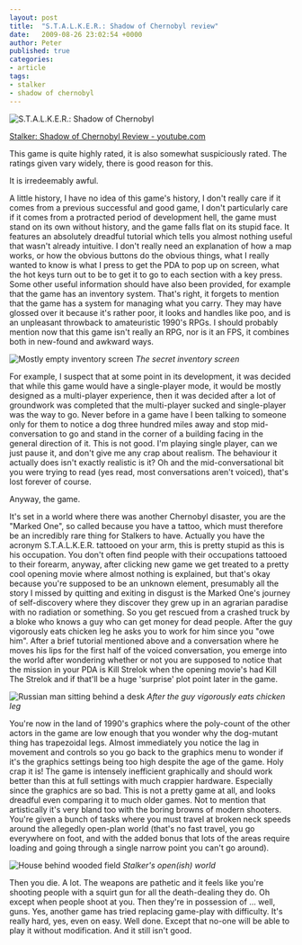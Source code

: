 ```yaml
---
layout: post
title:  "S.T.A.L.K.E.R.: Shadow of Chernobyl review"
date:   2009-08-26 23:02:54 +0000
author: Peter
published: true
categories:
- article
tags:
- stalker
- shadow of chernobyl
---
```

![S.T.A.L.K.E.R.: Shadow of Chernobyl]({{site.url}}/assets/images/stalker_header.jpg)

[Stalker: Shadow of Chernobyl Review - youtube.com](https://www.youtube.com/watch?v=ibCLrEP3OZ4)

This game is quite highly rated, it is also somewhat suspiciously rated. The ratings given vary widely, there is good reason for this.

It is irredeemably awful.

A little history, I have no idea of this game's history, I don't really care if it comes from a previous successful and good game, I don't particularly care if it comes from a protracted period of development hell, the game must stand on its own without history, and the game falls flat on its stupid face. It features an absolutely dreadful tutorial which tells you almost nothing useful that wasn't already intuitive. I don't really need an explanation of how a map works, or how the obvious buttons do the obvious things, what I really wanted to know is what I press to get the PDA to pop up on screen, what the hot keys turn out to be to get it to go to each section with a key press. Some other useful information should have also been provided, for example that the game has an inventory system. That's right, it forgets to mention that the game has a system for managing what you carry. They may have glossed over it because it's rather poor, it looks and handles like poo, and is an unpleasant throwback to amateuristic 1990's RPGs. I should probably mention now that this game isn't really an RPG, nor is it an FPS, it combines both in new-found and awkward ways.

![Mostly empty inventory screen]({{site.url}}/assets/images/stalker_Inventory.jpg "The secret inventory screen")
*The secret inventory screen*

For example, I suspect that at some point in its development, it was decided that while this game would have a single-player mode, it would be mostly designed as a multi-player experience, then it was decided after a lot of groundwork was completed that the multi-player sucked and single-player was the way to go. Never before in a game have I been talking to someone only for them to notice a dog three hundred miles away and stop mid-conversation to go and stand in the corner of a building facing in the general direction of it. This is not good. I'm playing single player, can we just pause it, and don't give me any crap about realism. The behaviour it actually does isn't exactly realistic is it? Oh and the mid-conversational bit you were trying to read (yes read, most conversations aren't voiced), that's lost forever of course.

Anyway, the game.

It's set in a world where there was another Chernobyl disaster, you are the "Marked One", so called because you have a tattoo, which must therefore be an incredibly rare thing for Stalkers to have. Actually you have the acronym S.T.A.L.K.E.R. tattooed on your arm, this is pretty stupid as this is his occupation. You don't often find people with their occupations tattooed to their forearm, anyway, after clicking new game we get treated to a pretty cool opening movie where almost nothing is explained, but that's okay because you're supposed to be an unknown element, presumably all the story I missed by quitting and exiting in disgust is the Marked One's journey of self-discovery where they discover they grew up in an agrarian paradise with no radiation or something. So you get rescued from a crashed truck by a bloke who knows a guy who can get money for dead people. After the guy vigorously eats chicken leg he asks you to work for him since you "owe him". After a brief tutorial mentioned above and a conversation where he moves his lips for the first half of the voiced conversation, you emerge into the world after wondering whether or not you are supposed to notice that the mission in your PDA is Kill Strelok when the opening movie's had Kill The Strelok and if that'll be a huge 'surprise' plot point later in the game.

![Russian man sitting behind a desk]({{site.url}}/assets/images/stalker_ChickenMan.jpg "After the guy vigorously eats chicken leg")
*After the guy vigorously eats chicken leg*

You're now in the land of 1990's graphics where the poly-count of the other actors in the game are low enough that you wonder why the dog-mutant thing has trapezoidal legs. Almost immediately you notice the lag in movement and controls so you go back to the graphics menu to wonder if it's the graphics settings being too high despite the age of the game. Holy crap it is! The game is intensely inefficient graphically and should work better than this at full settings with much crappier hardware. Especially since the graphics are so bad. This is not a pretty game at all, and looks dreadful even comparing it to much older games. Not to mention that artistically it's very bland too with the boring browns of modern shooters. You're given a bunch of tasks where you must travel at broken neck speeds around the allegedly open-plan world (that's no fast travel, you go everywhere on foot, and with the added bonus that lots of the areas require loading and going through a single narrow point you can't go around).

![House behind wooded field]({{site.url}}/assets/images/stalker_OpenWorld.jpg "Stalker's open(ish) world")
*Stalker's open(ish) world*

Then you die. A lot. The weapons are pathetic and it feels like you're shooting people with a squirt gun for all the death-dealing they do. Oh except when people shoot at you. Then they're in possession of ... well, guns. Yes, another game has tried replacing game-play with difficulty. It's really hard, yes, even on easy. Well done. Except that no-one will be able to play it without modification. And it still isn't good.
